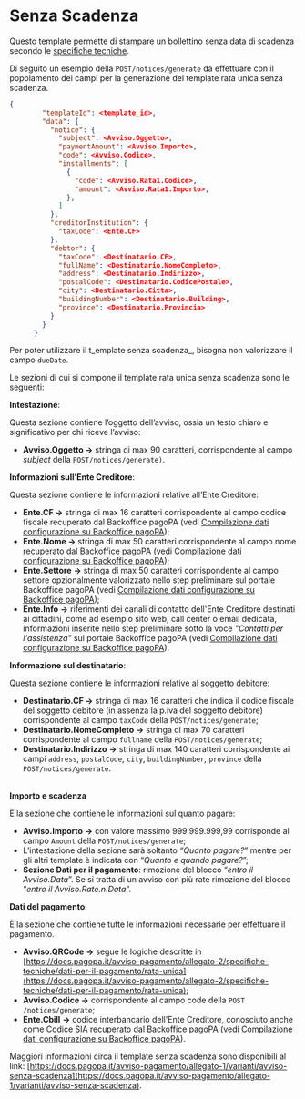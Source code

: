 # Senza Scadenza

Questo template permette di stampare un bollettino senza data di scadenza secondo le [specifiche tecniche](https://www.figma.com/design/Zbjx4y41nNvS4qjFzheH0U/Rata-unica?node-id=1-865\&t=KsgeUTx3QGpWp0Sz-0).&#x20;

Di seguito un esempio della `POST/notices/generate` da effettuare con il popolamento dei campi per la generazione del template rata unica senza scadenza.

```json
{
        "templateId": <template_id>,
        "data": {
          "notice": {
            "subject": <Avviso.Oggetto>,
            "paymentAmount": <Avviso.Importo>,
            "code": <Avviso.Codice>,
            "installments": [
              {
                "code": <Avviso.Rata1.Codice>,
                "amount": <Avviso.Rata1.Importo>,
              },
            ]
          },
          "creditorInstitution": {
            "taxCode": <Ente.CF>
          },
          "debtor": {
            "taxCode": <Destinatario.CF>,
            "fullName": <Destinatario.NomeCompleto>,
            "address": <Destinatario.Indirizzo>,
            "postalCode": <Destinatario.CodicePostale>,
            "city": <Destinatario.Citta>,
            "buildingNumber": <Destinatario.Building>,
            "province": <Destinatario.Provincia>
          }
        }
      }
```



Per poter utilizzare il t_emplate senza scadenza_, bisogna non valorizzare il campo `dueDate`.

Le sezioni di cui si compone il template rata unica senza scadenza sono le seguenti:

**Intestazione**:&#x20;

Questa sezione contiene l’oggetto dell’avviso, ossia un testo chiaro e significativo per chi riceve l’avviso:

* **Avviso.Oggetto ->** stringa di max 90 caratteri, corrispondente al campo _subject_ della `POST/notices/generate)`.

**Informazioni sull’Ente Creditore**:

Questa sezione contiene le informazioni relative all’Ente Creditore:

* **Ente.CF ->** stringa di max 16 caratteri corrispondente al campo codice fiscale recuperato dal Backoffice pagoPA (vedi [Compilazione dati configurazione su Backoffice pagoPA](../../compilazione-dati-configurazione-su-backoffice-pagopa.md));
* **Ente.Nome ->** stringa di max 50 caratteri corrispondente al campo nome recuperato dal Backoffice pagoPA (vedi [Compilazione dati configurazione su Backoffice pagoPA](../../compilazione-dati-configurazione-su-backoffice-pagopa.md));
* **Ente.Settore** **->** stringa di max 50 caratteri corrispondente al campo settore opzionalmente valorizzato nello step preliminare sul portale Backoffice pagoPA  (vedi [Compilazione dati configurazione su Backoffice pagoPA](../../compilazione-dati-configurazione-su-backoffice-pagopa.md));
* **Ente.Info** **->** riferimenti dei canali di contatto dell'Ente Creditore destinati ai cittadini, come ad esempio sito web, call center o email dedicata, informazioni inserite nello step preliminare sotto la voce _"Contatti per l'assistenza"_ sul portale Backoffice pagoPA (vedi [Compilazione dati configurazione su Backoffice pagoPA](../../compilazione-dati-configurazione-su-backoffice-pagopa.md)).

**Informazione sul destinatario**:

Questa sezione contiene le informazioni relative al soggetto debitore:

* **Destinatario.CF ->** stringa di max 16 caratteri che indica il codice fiscale del soggetto debitore (in assenza la p.iva del soggetto debitore) corrispondente al campo `taxCode` della `POST/notices/generate`;
* **Destinatario.NomeCompleto** **->** stringa di max 70 caratteri corrispondente al campo `fullname` della `POST/notices/generate`;
* **Destinatario.Indirizzo** **->** stringa di max 140 caratteri corrispondente ai campi `address`, `postalCode`, `city`, `buildingNumber`_,_ `province` della `POST/notices/generate`.

\
**Importo e scadenza**

È la sezione che contiene le informazioni sul quanto pagare:

* **Avviso.Importo** **->** con valore massimo 999.999.999,99 corrisponde al campo `Amount` della `POST/notices/generate`;
* L’intestazione della sezione sarà soltanto _“Quanto pagare?_” mentre per gli altri template è indicata con “_Quanto e quando pagare?_”;
* **Sezione Dati per il pagamento**: rimozione del blocco “_entro il Avviso.Data_”. Se si tratta di un avviso con più rate rimozione del blocco “_entro il Avviso.Rate.n.Data_”.

**Dati del pagamento**:

È la sezione che contiene tutte le informazioni necessarie per effettuare il pagamento.

* **Avviso.QRCode** **->** segue le logiche descritte in [https://docs.pagopa.it/avviso-pagamento/allegato-2/specifiche-tecniche/dati-per-il-pagamento/rata-unica](https://docs.pagopa.it/avviso-pagamento/allegato-2/specifiche-tecniche/dati-per-il-pagamento/rata-unica);
* **Avviso.Codice ->** corrispondente al campo code della `POST /notices/generate`;
* **Ente.Cbill** **->** codice interbancario dell'Ente Creditore, conosciuto anche come Codice SIA recuperato dal Backoffice pagoPA (vedi [Compilazione dati configurazione su Backoffice pagoPA](../../compilazione-dati-configurazione-su-backoffice-pagopa.md)).

Maggiori informazioni circa il template senza scadenza sono disponibili al link: [https://docs.pagopa.it/avviso-pagamento/allegato-1/varianti/avviso-senza-scadenza](https://docs.pagopa.it/avviso-pagamento/allegato-1/varianti/avviso-senza-scadenza).

